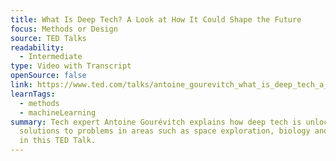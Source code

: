 ```yaml
---
title: What Is Deep Tech? A Look at How It Could Shape the Future
focus: Methods or Design
source: TED Talks
readability:
  - Intermediate
type: Video with Transcript
openSource: false
link: https://www.ted.com/talks/antoine_gourevitch_what_is_deep_tech_a_look_at_how_it_could_shape_the_future
learnTags:
  - methods
  - machineLearning
summary: Tech expert Antoine Gourévitch explains how deep tech is unlocking
  solutions to problems in areas such as space exploration, biology and energy
  in this TED Talk.
---
```

